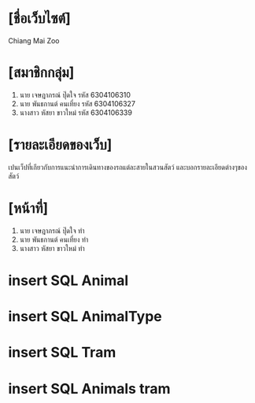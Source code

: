 # [ชื่อเว็บไซต์]
Chiang Mai Zoo

# [สมาชิกกลุ่ม]
1. นาย เจษฎาภรณ์ ปุ๊ดใจ รหัส 6304106310
2. นาย พันธกานต์ คนเที่ยง รหัส 6304106327
3. นางสาว หัสยา ขาวใหม่ รหัส 6304106339
# [รายละเอียดของเว็บ]
เปนเว็ปที่เกียวกับการแนะนำการเดินทางของรถแต่ละสายในสวนสัตว์
และบอกรายละเอียดต่างๆของสัตว์

# [หน้าที่]
1. นาย เจษฎาภรณ์ ปุ๊ดใจ ทำ
2. นาย พันธกานต์ คนเที่ยง ทำ
3. นางสาว หัสยา ขาวใหม่ ทำ


# insert SQL Animal

[//]: # (insert into animals value&#40;1,'A1001','แตกต่างจากลิงชนิดอื่นตรงที่มีหางยาว โดยเท่ากับความยาวของหัวและลําตัว มีขนปกคลุมร่างกายสีเทาถึงน้ำตาลแดง ลําตัวด้านล่างมีสีจางกว่าลําตัวด้านบน ขนบนกระหม่อมชี้ไปทางด้านหลังจนมักเห็นเป็นจุกแหลม ตัวผู้มีหนวดทีแก้มและเคราเหมือนลิงวอก','ลิงแสม ชอบกินปู ปลา หอย แมลง และพืช ผักผลไม้ต่างๆ เป็นอาหาร','Crab-eating Macaque','Macaca fascicularis','ลิงแสม',)

[//]: # ('พบในทวีปเอเชียแถบอินโดจีน พม่า มาเลเซีย อินโดนีเซีย ชวา ฟิลิปปินส์ บอร์เนียว และในประเทศไทยพบอยู่ทั่วไป โดยมีชุกชุมตามป่าชายเลนและริมฝั่งทะเล',1&#41;;)

[//]: # (insert into animals value&#40;2,'A1002','ขนมีสีเทาถึงน้ำตาลปนเหลือง และมีสีขาวบริเวณคาง หน้าอก ด้านหน้าของแขนและขา ขนบริเวณหูมีลักษณะเป็นปุย และมีขนสีขาวที่ยาวกว่าบริเวณอื่น ตัวเมียจะมีกระเป๋าหน้าท้องเหมือนจิงโจ้ ตัวผู้จะมีต่อมกลิ่นสีน้ำตาลแถบสีขาวตรงหน้าอก','ใบยูคาลิปตัส',)

[//]: # ('Koala','Phascolarctos cinereus','โคอาล่า','รัฐควีนส์แลนด์ รัฐนิวเซาท์เวลส์ รัฐวิกตอเรีย และรัฐเซาท์ออสเตรเลีย ประเทศออสเตรเลีย',1&#41;;)

[//]: # (insert into animals value&#40;3,'A1003','เป็นสัตว์ที่มีรูปร่างกลมใหญ่ และมีปากกว้างมาก เขี้ยวล่างยาวโค้งเป็นอาวุธสำคัญประจำตัว สังกตเห็นเส้นขนได้บริเวณรอบปาก และใกล้กับปลายหาง ส่วนลำตัวเมื่อมองดูแล้วคล้ายกับไม่มีขน แต่ที่จริงแล้วลำตัวของฮิปโปโปเตมัส มีขนเส้นที่เล็กมาก ๆ','กินหญ้าเป็นอาหารหลัก','Hippopotamus','Hippopotamus amphibius',)

[//]: # ('ฮิปโปโปเตมัส','พบในทวีปแอฟริกา ทางด้านตะวันตก ตะวันออก และทางใต้ ของทวีป',1&#41;;)

[//]: # (insert into animals value&#40;4,'A1004','เป็นสัตว์บกที่สูงที่สุด มีคอยาวมาก มีเขาทั้งในตัวผู้และตัวเมีย ไม่ผลัดเขา เขามีขนปกคลุมอยู่ หนังมีขนสั้นสีน้ำตาล มีลายขาวแปลกตา ปากและลิ้นยาว ใช้ริมฝีปาก และลิ้นม้วนวนจับใบไม้ได้ มีเต้านม 4 เต้า','ยีราฟจะเล็มใบไม้จากกิ่งไม้ในระดับสูงของต้นไม้ โดยเฉพาะใบไม้ตระกูลอาแคเซีย ','Giraffe','Giraffa camelopardalis',)

[//]: # ('ยีราฟ','พบเฉพาะในทวีปแอฟริกา แถบทุ่งหญ้าสะวันนา ทางตอนใต้ของทะเลทรายซาฮาร่า ตั้งแต่ไนจีเรียไปจนจรดแม่น้ำออเรนจ์',1&#41;;)

[//]: # (insert into animals value&#40;5,'A1005','แพนด้ายักษ์เป็นสิ่งมีชีวิตที่มีความ น่ารักมากที่สุดชนิดหนึ่งของโลก คนส่วนใหญ่คิดว่าแพนด้ายักษ์เป็นสัตว์อ้วนเตี้ยอุ้ยอ้ายแสนน่ารัก แต่ที่จริงแล้วแพนด้ายักษ์ก็เป็นอันตรายเช่นเดียวกับหมีชนิดอื่น ๆ','อาหารส่วนใหญ่ &#40;ประมาณร้อยละ 99&#41; ของแพนด้ายักษ์ที่อาศัยในป่าธรรมชาติคือไผ่','Giant panda','Ailuropoda melanoleuca',)

[//]: # ('แพนด้ายักษ์','แพนด้ายักษ์กระจายพันธุ์ในแนวเทือกเขา ทางตอนกลางของประเทศสาธารณรัฐประชาชนจีน ในมณฑลเสฉวน, ชานซี และกานสู ในอดีตแพนด้ายักษ์เคยกระจายพันธุ์ลงมาถึงบริเวณที่ราบต่ำ',1&#41;;)

[//]: # ()
[//]: # (insert into animals value&#40;6,'A1006','สิงโตแอฟริกา และสิงโตอินเดียไม่มีลักษณะที่แตกต่างกัน สิงโตไม่มีลายบนตัวอย่างเสือ ตัวผู้ที่โตเต็มที่จะมีขนยาวขึ้นรอบคอ ดูสง่าน่าเกรงขาม ตัวเมียไม่มีขนรอบคอ ตรงปลายหางมีขนขึ้นเป็นพู่','สิงโตกินเนื้อสัตว์เป็นอาหาร กินสัตว์ได้แทบทุกชนิด เช่น ควายป่า ยีราฟ ม้าลาย กวางป่า กวางดาว ','Lion ','Panthera leo',)

[//]: # ('สิงโต','พบในทวีปแอฟริกา ในทวีปเอเชียยังคงพบได้บ้างเช่นในประเทศอินเดียทางแถบตะวันตก',1&#41;;)

[//]: # (insert into animals value&#40;7,'A1007','เป็นลิงที่มีรูปร่างคล้ายคน ไม่มีหาง แขนยาวแต่ขาสั้นและค่อนข้างเล็ก มีขนยาวหยาบรุงรังสีน้ำตาลแดง หูเล็กมากเมื่อเทียบกับของชิมแปนซีและกอริลล่า ตัวผู้จะมีถุงลมใต้คอหอยขนาดใหญ่','อาหารหลักในธรรมชาติของมันได้แก่ผลไม้ป่าชนิดต่าง ๆ โดยเฉพาะพวกที่มีรสขมและเปรี้ยวจะชอบมาก  ','Orang-utan','Pongo pygmaeus',)

[//]: # ('ลิงอุรังอุตัง','พบตามป่าร้อนชื้นของเกาะบอร์เนียว และเกาะสุมาตรา',1&#41;;)

[//]: # (insert into animals value&#40;8,'A1008','เอกลักษณ์ของช้างที่รู้จักกันดีก็คือ อวัยวะพิเศษสองอย่าง นั่นคืองวง และงา งวงเป็นจมูกและริมฝีปากบนที่พัฒนาให้ยื่นยาวออกมาเป็นอวัยวะอเนกประสงค์ ใช้หยิบจับสิ่งของ เปล่งเสียง สูบน้ำ ส่วนงาเป็นเขี้ยวที่พัฒนาให้ใหญ่ขึ้นใช้เป็นอาวุธและงัดยกสิ่งของได้ ช้างเพศผู้มีงาเรียกว่า "ช้างพลาย" แต่บางตัวไม่มีงาเรียก "ช้างสีดอ"','ช้างเป็นสัตว์กินพืชเป็นอาหาร ใช้เวลากินมากถึง 16 ชั่วโมงต่อวัน  ','Asian Elephant ',)

[//]: # ('Elephas maximus','ช้างเอเชีย','ช้างเป็นสัตว์ที่มีการกระจายพันธุ์ในกลุ่มประเทศเอเชียใต้ และกลุ่มประเทศเอเชียตะวันออกเฉียงใต้',1&#41;;)

[//]: # (insert into animals value&#40;9,'A1009','ตัวผู้สีดำ ตัวเมียสีขาวนวล เมื่อเกิดใหม่สีขาวนวลเหมือนกัน พออายุ 4-6 เดือน ขนที่หน้าอกจะเปลี่ยนสีเป็นสีดำเกิดเป็นรูปสามเหลี่ยมปลายแหลมลงที่ท้อง และบนหัวขนเปลี่ยนเป็นสีดำ เกิดขึ้นตรงกลางหัวเป็นรูปทรงกลม พออายุประมาณ 3-4 ปี ตัวผู้ขนจะเปลี่ยนเป็นสีดำทั่วตัว','กินผลไม้ ยอดไม้ ไข่นก และแมลงต่างๆ','Pileated Gibbon','Hylobates pileatus',)

[//]: # ('ชะนีมงกุฎ&#40;ชะนีหัวมงกุฎ&#41;','พบในประเทศลาวและกัมพูชาทางด้านทิศตะวันตกของแม่น้ำโขง สำหรับประเทศไทย พบทางทิศตะวันออก เช่น จังหวัดสุรินทร์ บุรีรัมย์ ปราจีนบุรี ตราด และพบที่อุทยานแห่งชาติเขาใหญ่ด้วย',1&#41;;)

[//]: # (insert into animals value&#40;10,'A1010','จระเข้เป็นสัตว์เลื้อยคลานที่มีขนาดใหญ่ที่สุดและมีน้ำหนักมากที่สุด ที่ใช้ชีวิตทั้งบนบกและในน้ำ รูปร่างโดยรวมจะยาวคล้ายกิ้งก่า หัว ลำตัวและหางจะยาวแคบเพื่อการเคลื่อนที่อย่างรวดเร็วในช่วงการว่ายน้ำ มีเกล็ดเป็นแผ่นแข็งและหนาปกคลุมลำตัวเนื่องจากเวลาส่วนใหญ่ของจระเข้จะอยู่ในน้ำ','เหยื่อที่จระเข้น้ำจืดที่กินมากที่สุดคือปลา ','Siamese Crocodile','Crocodylus siamensis',)

[//]: # ('จระเข้น้ำจืด','พบในแหล่งน้ำจืด เช่น แม่น้ำ ทะเลสาบ หนอง บึงที่น้ำเคลื่อนตัวช้า หรือวังน้ำที่สงบ มีร่มเงาพอสมควร การกระจายพันธุ์ในประเทศไทย ลาว กัมพูชา เวียดนาม เมียนมาร์ มาเลเซีย อินโดนีเซียในเกาะชวา และสุมาตรา',2&#41;;)

[//]: # ()
[//]: # (insert into animals value&#40;11,'A1011','จระเข้เคย์แมนเป็นสัตว์ที่มีขนาดกลางซึ่งโดยทั่วไปมีความยาวของลำตัว 1.5 ถึง 2.1 เมตร ความยาวสูงสุดของสัตว์ชนิดนี้คือ 3 เมตรซึ่ง ตัวเมียมีขนาดเล็กกว่าตัวผู้ ','สัตว์น้ำ เช่นปลา แมลง หอยทาก','Spectacled Caiman','Caiman crocodilus',)

[//]: # ('จระเข้ไคย์แมน,เคย์แมน','อเมริกาเหนือ อเมริกาใต้ อเมริกากลาง และในบางพื้นที่ของทะเลแคริบเบียน',2&#41;;)

[//]: # (insert into animals value&#40;12,'A1012','เป็นเต่าขนาดใหญ่ เมื่อโตเต็มที่หนักถึง 12 กิโลกรัม เนื่องจากเต่าชนิดนี้คนชอบนำมาปล่อยในวัด บางคนจึงเรียกว่า “เต่าวัด” เต่าชนิดนี้เมื่อตอนยังเล็กกับโตแล้วมีความแตกต่างกันมาก จึงทำให้เรียกผิดกันได้บ่อย ๆ เมื่อตอนยังเล็ก กระดองกลมคล้ายใบบัวสีเขียวเข้ม จึงมักเรียกเต่าระยะนี้ “เต่าบัว”','เต่าบึงหัวเหลืองชอบกินพืช ผัก ผลไม้ และกินหนอน แมลง เป็นบางครั้ง','Yellow-headed Temple Turtle','Hieremys annandalii',)

[//]: # ('เต่าบึงหัวเหลือง&#40;เต่าวัด, เต่าบัว&#41;','พบมากทางภาคกลางของประเทศ เต่าชนิดนี้ยังมีในอินโดจีน และมาเลเซียอีกด้วย',2&#41;;)

[//]: # (insert into animals value&#40;13,'A1013','มีลักษณะคล้ายนกฟลามิงโกใหญ่ แต่มีขนาดเล็กว่า ขนลำตัวสีชมพูสด ปลายปีกสีแดงสด ปากสีแดงปลายดำ ขาและเท้าเป็นสีชมพูเข้ม มีขาและคอยาว จะงอยปากโค้งและหักลงเป็นรูปช้อน ใช้สำหรับตักอาหารออกจากน้ำ','อาหารได้แก่ ไรน้ำ แพลงตอน ลูกกุ้ง ลูกปลา สาหร่ายบางชนิด','Lesser Flamingo ','Phoeniconaias minor',)

[//]: # ('นกฟลามิงโก้เล็ก','พบทางตอนใต้และตะวันออกของทวีปแอฟริกา มาดากัสกา และทางตะวันตกเฉียงเหนือของอินเดีย',3&#41;;)

[//]: # (insert into animals value&#40;14,'A1014','ตัวผู้และตัวเมียโดยทั่วไปมีลักษณะคล้ายกัน แต่ตัวผู้จะมีขนาดใหญ่กว่า และต่างกันตรงที่ตัวผู้มีตาสีแดงทับทิม โหนกมีสีดำที่ด้านหน้าและด้านท้าย ตัวเมียตาสีซีดหรือสีขาว และไม่มีสีดำที่โหนก','นกกกกินผลไม้ต่างๆ และสัตว์เล็ก ๆ เช่น กิ้งก่า แย้ หนู งู ','Great Hornbill','uceros bicornis',)

[//]: # ('นกกก&#40;นกกาฮัง, นกกะวะ หรือ นกอีฮาก&#41;','มีถิ่นกำเนิดในอินเดียตะวันตกเฉียงใต้ ตลอดถึงพม่า ไทย และเกาะสุมาตรา สำหรับประเทศไทยมีทั่วไปเกือบทุกภาคยกเว้นภาคกลาง และภาคตะวันออกเฉียงเหนือบางส่วน และเคยมีมากที่เกาะตะรุเตา ',3&#41;;)

[//]: # (insert into animals value&#40;15,'A1015','มีปีกเล็กบินไม่ได้ แต่ขาใหญ่แข็งแรง มีนิ้วเท้าข้างละ 2 นิ้ว วิ่งเร็วได้ถึง 64 กิโลเมตรต่อชั่วโมง ตัวผู้ขนทั่วตัวสีดำ แต่ขนพวงปลายปีกหางเป็นสีขาว ตัวเมียขนสีน้ำตาลคล้ำ','อาหารได้แก่ แมลง หญ้า ใบไม้ ผลไม้บางชนิดและเมล็ดพืช','Common Ostrich','Struthio camelus',)

[//]: # ('นกกระจอกเทศ','อยู่ในทวีปแอฟริกา โดยมีการกระจายตัวตั้งแต่ประเทศเซเนกัลไปจนถึงเอธิโอเปีย',3&#41;;)

[//]: # (insert into animals value&#40;16,'A1016','นกกระตั้วดำเป็นนกชนิดเดียวที่มีขนสีทึบคล้ายสีดำทั้งลำตัว และมีหงอนโค้งไปทางด้านหลังซึ่งตัวผู้จะมีขากรรไกรล่างที่ใหญ่กว่าตัวเมีย ลิ้นของนกชนิดนี้มีสีแดงแต่บริเวณปลายลิ้นมีสีดำ ','ใบไม้อ่อน เมล็ดพืช และผลไม้ บางครั้งกินแมลง และตัวอ่อนของแมลง','Palm Cockatoo','Probosciger aterrimus',)

[//]: # ('นกกระตั้วดำ','นกชนิดนี้มักจะพบได้ในป่าหนาทึบในเขตร้อน รวมไปถึง ป่าดิบแล้ง ชายป่า ป่ามรสุม ป่ายูคาลิปตัส และป่าเสม็ด พื้นที่บางส่วนที่มีการถางป่า และทุ่งสาวันนาที่มีต้นไม้ขึ้นอยู่หนาทึบ',3&#41;;)

[//]: # ()
[//]: # (insert into animals value&#40;17,'A1017','มีการดัดแปลงอวัยวะที่ใช้ในการบินเพื่อการว่ายน้ำ มีหน้าอกและท้องสีขาว หลังมีสีดำ ส่วนหัวสีดำ มีลายเส้นสีขาวคาดจากฐานปาก ผ่านด้านข้างหัวลงมาถึงคอ','นกเพนกวินฮัมโบลด์หาอาหารกินในทะเล เช่น ปลา กุ้ง ตัวอ่อนของปู ','Humboldt Penguin','Spheniscus humboldti ',)

[//]: # ('นกเพนกวินฮัมโบลด์&#40;นกเพนกวินเปรูเวียน&#41;','อาศัยในเขตร้อนทางหมู่เกาะกูโน และชายฝั่งทะเลของเปรู และชิลี ทวีปอเมริกาใต้ อุณหภูมิที่ต้องการ 22-30 องศาเซลเซียส',3&#41;;)

[//]: # (insert into animals value&#40;18,'A1018','มีปากกว้างมาก มุมปากอยู่เลยขอบหลังลูกตา ในตัวเต็มวัยส่วนหน้าผากจะหักโค้ง ส่วนหลังโก่งสูง ในปลาวัยอ่อนมีสีเป็นลายเสือคล้ายปลาสลาด','อาหารได้แก่ ปลาและสัตว์น้ำขนาดเล็ก พบในแหล่งน้ำทั้งแหล่งน้ำนิ่งและแม่น้ำทั่ว','Clown featherback, Clown knifefish','Chitala ornata',)

[//]: # ('ปลากราย','มักอาศัยอยู่ในบริเวณที่มีกิ่งไม้ใต้น้ำหรือพืชน้ำค่อนข้างหนาแน่น อยู่รวมกันเป็นฝูงเล็ก',4&#41;;)

[//]: # (insert into animals value&#40;19,'A1019','มีรูปร่างเหมือนปลาในวงศ์ปลาตะเพียนทั่วไป ตัวมีสีเงินแวววาว ด้านหลังมีสีคล้ำเล็กน้อย ด้านท้องสีจาง ครีบอื่น ๆ มีสีเหลืองอ่อน ภาคอีสานเรียกว่า "ปลาปาก"','เป็นปลากินพืช, แมลง และสัตว์หน้าดิน',' Java barb, Silver barb','Barbonymus gonionotus',)

[//]: # ('ปลาตะเพียน','ปลาตะเพียนขาวเป็นปลาพื้นเมืองของภูมิภาคเอเชียอาคเนย์ นับเป็นปลาน้ำจืดที่คนไทยรู้จักดี และอยู่ในวิถีชีวิตความเป็นอยู่มาแต่โบราณ',4&#41;;)

[//]: # (insert into animals value&#40;20,'A1020','มีรูปร่างลำตัวค่อนข้างกลมยาว พื้นลำตัวสีน้ำตาลอมเขียว มีลายประสีดำกระจายทั่วตัว ภายในปากมีฟันแหลมคม เมื่อยังเป็นปลาขนาดเล็กจะมีสีลำตัวเป็นสีน้ำตาลและมีแถบสีดำ, ส้ม และเหลืองพาดตามความยาวลำตัว 2 แถบ ','โดยมีอาหารเป็นปลา กุ้งฝอย และแมลงต่างๆ นอกจากนั้น ปลาชะโดยังกินซากเน่าเปื่อยของปลาหรือสัตว์อื่นๆ ','Channidae','Channa micropeltes',)

[//]: # ('ปลาชะโด','เป็นปลาที่พบได้ทุกภาคของประเทศ และพบในประเทศใกล้เคียงเช่น มาเลเซีย, อินโดนีเชีย ตอนใต้ของจีน และประเทศอื่น ๆ ในภูมิภาคเอเชียตะวันออกเฉียงใต้ ด้วย',4&#41;;)

[//]: # (insert into animals value&#40;21,'A1021','ผิวหนังของกบเพศผู้สีเขียวแบบผิวลูกมะกอก บริเวณลำคอสีเหลืองถึงสีส้ม เพศเมียสีผิวสีเขียวจนถึงสีน้ำตาลอ่อน บริเวณคอสีน้ำตาลอ่อนจนถึงสีขาว ทั้งสองเพศมีเส้นนูนวิ่งตามแนวยาวของหลัง','กบแอฟริกันบูลฟร็อค เป็นสัตว์กินเนื้อสัตว์อื่นเป็นอาหาร ','African Bullfrog ','Pyxicephalus adspersus',)

[//]: # ('กบยักษ์แอฟริกัน','มีการกระจายพันธุ์ในทุ่งหญ้าและป่าโปร่งซาวันนา ทั้งแบบแห้งแล้งและแบบชุ่มชื้น ป่าไม้พุ่ม ทะเลสาบน้ำจืด บึงน้ำจืด พื้นที่เพาะปลูก ทุ่งหญ้าเลี้ยงสัตว์ คลองและคูน้ำ ของกลุ่มประเทศในพื้นที่ทวีปแอฟริกา',6&#41;;)

[//]: # (SELECT * FROM animals;)

# insert SQL AnimalType
[//]: # (insert into animaltypes value&#40;1,'สัตว์เลี้ยงลูกด้วยนม',50,'AT101'&#41;;)
[//]: # (insert into animaltypes value&#40;2,'สัตว์เลื้อยคลาน',40,'AT102'&#41;;)
[//]: # (insert into animaltypes value&#40;3,'สัตว์ปีก',50,'AT103'&#41;;)
[//]: # (insert into animaltypes value&#40;4,'สัตว์น้ำ',20,'AT104'&#41;;)
[//]: # (insert into animaltypes value&#40;5,'สะเทินน้ำสะเทินบก',4,'AT105'&#41;;)
[//]: # (insert into animaltypes value&#40;6,'สัตว์ไม่มีกระดูกสันหลัง',20,'AT106'&#41;;)
[//]: # (SELECT * FROM animaltypes;)

# insert SQL Tram

[//]: # (insert into trams value&#40;1,'1','2','07:00 น.','16:30 น.','T1001'&#41;;)

[//]: # (insert into trams value&#40;2,'2','3','07:20 น.','16:50 น.','T1002'&#41;;)

[//]: # (insert into trams value&#40;3,'3','4','07:30 น.','17:00 น.','T1003'&#41;;)

[//]: # (insert into trams value&#40;4,'4','5','07:30 น.','17:00 น.','T1004'&#41;;)

[//]: # (insert into trams value&#40;5,'5','6','07:50 น.','17:20 น.','T1005'&#41;;)

[//]: # (insert into trams value&#40;6,'6','7','07:50 น.','17:20 น.','T1006'&#41;;)

[//]: # (insert into trams value&#40;7,'7','8','07:10 น.','16:40 น.','T1007'&#41;;)

[//]: # (insert into trams value&#40;8,'8','9','07:00 น.','16:30 น.','T1008'&#41;;)

[//]: # (SELECT * FROM trams;)

# insert SQL Animals tram

[//]: # (insert into animals_tram value&#40;13,1&#41;;)

[//]: # (insert into animals_tram value&#40;3,1&#41;;)

[//]: # (insert into animals_tram value&#40;1,1&#41;;)

[//]: # (insert into animals_tram value&#40;5,2&#41;;)

[//]: # (insert into animals_tram value&#40;6,2&#41;;)

[//]: # ()
[//]: # (insert into animals_tram value&#40;2,3&#41;;)

[//]: # (insert into animals_tram value&#40;7,4&#41;;)

[//]: # (insert into animals_tram value&#40;10,5&#41;;)

[//]: # (insert into animals_tram value&#40;11,5&#41;;)

[//]: # (insert into animals_tram value&#40;12,5&#41;;)

[//]: # ()
[//]: # (insert into animals_tram value&#40;17,6&#41;;)

[//]: # (insert into animals_tram value&#40;14,7&#41;;)

[//]: # (insert into animals_tram value&#40;15,7&#41;;)

[//]: # (insert into animals_tram value&#40;16,7&#41;;)

[//]: # (insert into animals_tram value&#40;8,8&#41;;)

[//]: # (SELECT * FROM animals_tram;)